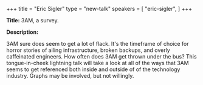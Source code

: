 +++
title = "Eric Sigler"
type = "new-talk"
speakers = [
        "eric-sigler",
]
+++
<div class="span-15  ">
  <div class="span-15  last ">
  <p><strong>Title:</strong>
3AM, a survey.
</p>

<p><strong>Description:</strong></p>

<p>
3AM sure does seem to get a lot of flack. It's the timeframe of choice for horror stories of ailing infrastructure, broken backups, and overly caffeinated engineers.  How often does 3AM get thrown under the bus?  This tongue-in-cheek lightning talk will take a look at all of the ways that 3AM seems to get referenced both inside and outside of of the technology industry.  Graphs may be involved, but not willingly.
</p>
<p>

  </div>
</div>